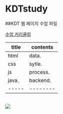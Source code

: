 # KDTstudy
##KDT 웹 페이지 수업 파일

<a href="https://docs.google.com/spreadsheets/d/1HG_dOJp-P5N16dK5TnKN7ECE8K1BvNeQz3_8bXNce9w/edit#gid=89749885">수업 커리큘럼</a> <br>

| title | contents |
| ----- | -------- |
| html  | data.    |
| css   | sytle.   |
| js    | process. |
| java. | backend. |
| ----- | -------- |

<br>
<img src="https://event.multicampus.com/backend/images/promotion/PR010149/pc/visual-06.png">
